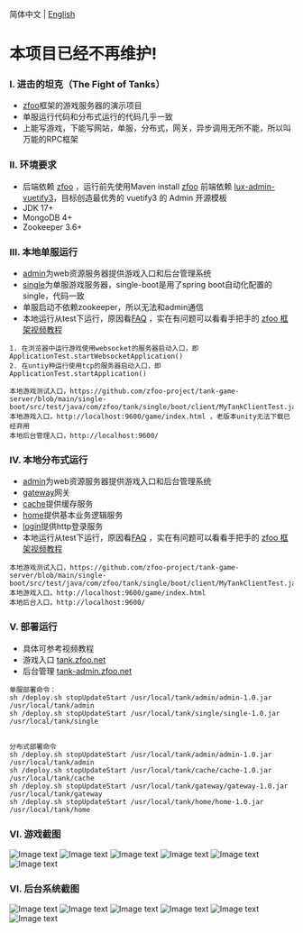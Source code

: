 简体中文 | [English](./README.md)

# 本项目已经不再维护!

### Ⅰ. 进击的坦克（The Fight of Tanks）

- [zfoo](https://github.com/zfoo-project/zfoo)框架的游戏服务器的演示项目
- 单服运行代码和分布式运行的代码几乎一致
- 上能写游戏，下能写网站，单服，分布式，网关，异步调用无所不能，所以叫万能的RPC框架

### Ⅱ. 环境要求

- 后端依赖 [zfoo](https://github.com/zfoo-project/zfoo) ，运行前先使用Maven
  install [zfoo](https://github.com/zfoo-project/zfoo)
  前端依赖 [lux-admin-vuetify3](https://github.com/yangjiakai/lux-admin-vuetify3)，目标创造最优秀的 vuetify3 的 Admin 开源模板
- JDK 17+
- MongoDB 4+
- Zookeeper 3.6+

### Ⅲ. 本地单服运行

- [admin](./admin/src/test/java/com/zfoo/tank/admin/ApplicationTest.java)为web资源服务器提供游戏入口和后台管理系统
- [single](./single/src/test/java/com/zfoo/tank/single/ApplicationTest.java)为单服游戏服务器，single-boot是用了spring boot自动化配置的single，代码一致
- 单服启动不依赖zookeeper，所以无法和admin通信
- 本地运行从test下运行，原因看[FAQ](https://github.com/zfoo-project/zfoo/blob/main/doc/FAQ.md) ，实在有问题可以看看手把手的
  [zfoo 框架视频教程](https://github.com/zfoo-project/zfoo/blob/main/doc/video-tutorial.md)

```
1. 在浏览器中运行游戏使用websocket的服务器启动入口，即ApplicationTest.startWebsocketApplication()
2. 在untiy种运行使用tcp的服务器启动入口，即ApplicationTest.startApplication()

本地游戏测试入口，https://github.com/zfoo-project/tank-game-server/blob/main/single-boot/src/test/java/com/zfoo/tank/single/boot/client/MyTankClientTest.java
本地游戏入口，http://localhost:9600/game/index.html ，老版本unity无法下载已经弃用
本地后台管理入口，http://localhost:9600/
```

### Ⅳ. 本地分布式运行

- [admin](./admin/src/test/java/com/zfoo/tank/admin/ApplicationTest.java)为web资源服务器提供游戏入口和后台管理系统
- [gateway](./gateway/src/test/java/com/zfoo/tank/gateway/ApplicationTest.java)网关
- [cache](./cache/src/test/java/com/zfoo/tank/cache/ApplicationTest.java)提供缓存服务
- [home](./home/src/test/java/com/zfoo/tank/home/ApplicationTest.java)提供基本业务逻辑服务
- [login](./home/src/test/java/com/zfoo/tank/login/Login.java)提供http登录服务
- 本地运行从test下运行，原因看[FAQ](https://github.com/zfoo-project/zfoo/blob/main/doc/FAQ.md) ，实在有问题可以看看手把手的
  [zfoo 框架视频教程](https://github.com/zfoo-project/zfoo/blob/main/doc/video-tutorial.md)

```
本地游戏测试入口，https://github.com/zfoo-project/tank-game-server/blob/main/single-boot/src/test/java/com/zfoo/tank/single/boot/client/MyTankClientTest.java
本地游戏入口，http://localhost:9600/game/index.html
本地后台入口，http://localhost:9600/
```

### Ⅴ. 部署运行

- 具体可参考视频教程
- 游戏入口 [tank.zfoo.net](http://tank.zfoo.net)
- 后台管理 [tank-admin.zfoo.net](http://tank-admin.zfoo.net)

```
单服部署命令：
sh /deploy.sh stopUpdateStart /usr/local/tank/admin/admin-1.0.jar /usr/local/tank/admin
sh /deploy.sh stopUpdateStart /usr/local/tank/single/single-1.0.jar /usr/local/tank/single


分布式部署命令
sh /deploy.sh stopUpdateStart /usr/local/tank/admin/admin-1.0.jar /usr/local/tank/admin
sh /deploy.sh stopUpdateStart /usr/local/tank/cache/cache-1.0.jar /usr/local/tank/cache
sh /deploy.sh stopUpdateStart /usr/local/tank/gateway/gateway-1.0.jar /usr/local/tank/gateway
sh /deploy.sh stopUpdateStart /usr/local/tank/home/home-1.0.jar /usr/local/tank/home
```

### Ⅵ. 游戏截图

![Image text](./admin/tooltip/game_login.jpg)
![Image text](./admin/tooltip/game_login_after.jpg)
![Image text](./admin/tooltip/game_home.jpg)
![Image text](./admin/tooltip/game_home_full.jpg)
![Image text](./admin/tooltip/game_play.jpg)
![Image text](./admin/tooltip/game_play_boss.jpg)

### Ⅵ. 后台系统截图

![Image text](./admin/tooltip/admin_home.jpg)
![Image text](./admin/tooltip/admin_manager.jpg)
![Image text](./admin/tooltip/admin_java_hotswap.jpg)
![Image text](./admin/tooltip/admin_excel_hotswap.jpg)
![Image text](./admin/tooltip/admin_level.jpg)
![Image text](./admin/tooltip/admin_currency.jpg)
